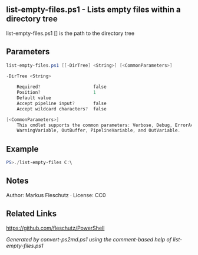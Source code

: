 ## list-empty-files.ps1 - Lists empty files within a directory tree

list-empty-files.ps1 [<DirTree>]
<DirTree> is the path to the directory tree

## Parameters
```powershell
list-empty-files.ps1 [[-DirTree] <String>] [<CommonParameters>]

-DirTree <String>
    
    Required?                    false
    Position?                    1
    Default value                
    Accept pipeline input?       false
    Accept wildcard characters?  false

[<CommonParameters>]
    This cmdlet supports the common parameters: Verbose, Debug, ErrorAction, ErrorVariable, WarningAction, 
    WarningVariable, OutBuffer, PipelineVariable, and OutVariable.
```

## Example
```powershell
PS>./list-empty-files C:\
```


## Notes
Author: Markus Fleschutz · License: CC0

## Related Links
https://github.com/fleschutz/PowerShell

*Generated by convert-ps2md.ps1 using the comment-based help of list-empty-files.ps1*
